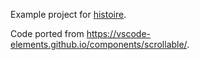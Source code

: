 Example project for [histoire](https://histoire.dev/).

Code ported from <https://vscode-elements.github.io/components/scrollable/>.
